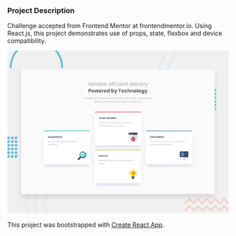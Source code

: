 ### Project Description
Challenge accepted from Frontend Mentor at frontendmentor.io. Using React.js, this project demonstrates use of props, state, flexbox and device compatibility. 

![Design preview for the Four card feature section coding challenge](./design/desktop-preview.jpg)

This project was bootstrapped with [Create React App](https://github.com/facebook/create-react-app).
